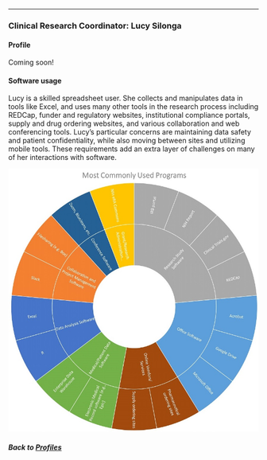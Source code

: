 ---
### Clinical Research Coordinator: Lucy Silonga
#### Profile

Coming soon!
<br>

#### Software usage

Lucy is a skilled spreadsheet user. She collects and manipulates data in tools like Excel, and uses many other tools in the research process including REDCap, funder and regulatory websites, institutional compliance portals, supply and drug ordering websites, and various collaboration and web conferencing tools. Lucy’s particular concerns are maintaining data safety and patient confidentiality, while also moving between sites and utilizing mobile tools. These requirements add an extra layer of challenges on many of her interactions with software.

![](../../images/ClinicalResearchCoordinator_SC.jpg)

##### Back to [Profiles](index.md)
